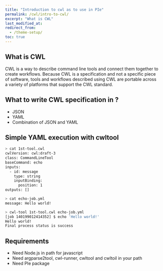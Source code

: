 ```yaml
---
title: "Introduction to cwl as to use in PIe"
permalink: /cwl/intro-to-cwl/
excerpt: "What is CWL"
last_modified_at: 
redirect_from:
  - /theme-setup/
toc: true
---
```


[^Introduction-to-cwltool]: See [**Intorduction to cwltool** page]({{ "/cwl/intro-to-cwltool/" | relative_url }}) How to use cwltool to execute cwl

## What is CWL

CWL is a way to describe command line tools and connect them together to create workflows. Because CWL is a specification and not a specific piece of software, tools and workflows described using CWL are portable across a variety of platforms that support the CWL standard. 

## What to write CWL specification in ?

- JSON
- YAML
- Combination of JSON and YAML

## Simple YAML execution with cwltool

```bash
> cat 1st-tool.cwl
cwlVersion: cwl:draft-3
class: CommandLineTool
baseCommand: echo
inputs:
  - id: message
    type: string
    inputBinding:
      position: 1
outputs: []

> cat echo-job.yml
message: Hello world!

> cwl-tool 1st-tool.cwl echo-job.yml
[job 140199012414352] $ echo 'Hello world!'
Hello world!
Final process status is success

```

## Requirements

- Need Node.js in path for javascript
- Need argparse2tool, cwl-runner, cwltool and cwltoil in your path
- Need PIe package